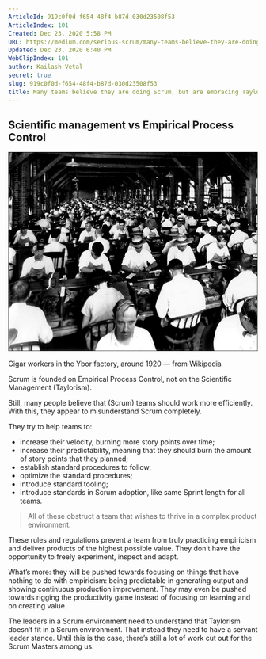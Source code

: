 ```yaml
---
ArticleId: 919c0f0d-f654-48f4-b87d-030d23508f53
ArticleIndex: 101
Created: Dec 23, 2020 5:58 PM
URL: https://medium.com/serious-scrum/many-teams-believe-they-are-doing-scrum-but-are-embracing-taylorism-instead-7969c222de6e
Updated: Dec 23, 2020 6:40 PM
WebClipIndex: 101
author: Kailash Vetal
secret: true
slug: 919c0f0d-f654-48f4-b87d-030d23508f53
title: Many teams believe they are doing Scrum, but are embracing Taylorism instead
---
```

## Scientific management vs Empirical Process Control

![101%20969764c9bb3b4cc19e22e139ec9d7f5f/1tlpTqRWOSiekqgjkpViFDA.jpeg](101%20969764c9bb3b4cc19e22e139ec9d7f5f/1tlpTqRWOSiekqgjkpViFDA.jpeg)

Cigar workers in the Ybor factory, around 1920 — from Wikipedia

Scrum is founded on Empirical Process Control, not on the Scientific Management (Taylorism).

Still, many people believe that (Scrum) teams should work more efficiently. With this, they appear to misunderstand Scrum completely.

They try to help teams to:

- increase their velocity, burning more story points over time;
- increase their predictability, meaning that they should burn the amount of story points that they planned;
- establish standard procedures to follow;
- optimize the standard procedures;
- introduce standard tooling;
- introduce standards in Scrum adoption, like same Sprint length for all teams.

> All of these obstruct a team that wishes to thrive in a complex product environment.

These rules and regulations prevent a team from truly practicing empiricism and deliver products of the highest possible value. They don’t have the opportunity to freely experiment, inspect and adapt.

What’s more: they will be pushed towards focusing on things that have nothing to do with empiricism: being predictable in generating output and showing continuous production improvement. They may even be pushed towards rigging the productivity game instead of focusing on learning and on creating value.

The leaders in a Scrum environment need to understand that Taylorism doesn’t fit in a Scrum environment. That instead they need to have a servant leader stance. Until this is the case, there’s still a lot of work cut out for the Scrum Masters among us.
